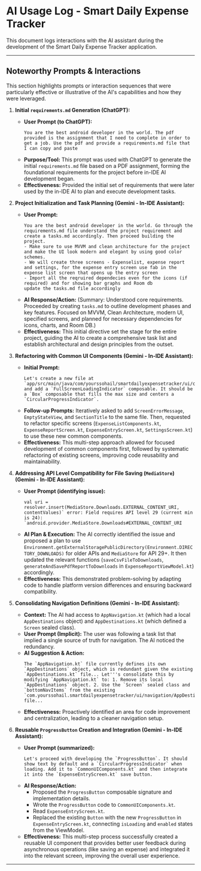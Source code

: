 # AI Usage Log - Smart Daily Expense Tracker

This document logs interactions with the AI assistant during the development of the Smart Daily Expense Tracker application.

---

## Noteworthy Prompts & Interactions

This section highlights prompts or interaction sequences that were particularly effective or illustrative of the AI's capabilities and how they were leveraged.

1.  **Initial `requirements.md` Generation (ChatGPT):**
    *   **User Prompt (to ChatGPT):**
        ```
        You are the best android developer in the world. The pdf provided is the assignment that I need to complete in order to get a job. Use the pdf and provide a requirements.md file that I can copy and paste
        ```
    *   **Purpose/Tool:** This prompt was used with ChatGPT to generate the initial `requirements.md` file based on a PDF assignment, forming the foundational requirements for the project before in-IDE AI development began.
    *   **Effectiveness:** Provided the initial set of requirements that were later used by the in-IDE AI to plan and execute development tasks.

2.  **Project Initialization and Task Planning (Gemini - In-IDE Assistant):**
    *   **User Prompt:**
        ```
        You are the best android developer in the world. Go through the requirements.md file understand the project requirement and create a tasks.md accordingly. Then proceed building the project.
        - Make sure to use MVVM and clean architecture for the project and make the UI look modern and elegant by using good color schemes. 
        - We will create three screens - Expenselist, expense report and settings, for the expense entry screen use fab in the expense list screen that opens up the entry screen
        - Import all the reqruired dependecies even for the icons (if required) and for showing bar graphs and Room db
        update the tasks.md file accordingly
        ```
    *   **AI Response/Action:** (Summary: Understood core requirements. Proceeded by creating `tasks.md` to outline development phases and key features. Focused on MVVM, Clean Architecture, modern UI, specified screens, and planned for necessary dependencies for icons, charts, and Room DB.)
    *   **Effectiveness:** This initial directive set the stage for the entire project, guiding the AI to create a comprehensive task list and establish architectural and design principles from the outset.

3.  **Refactoring with Common UI Components (Gemini - In-IDE Assistant):**
    *   **Initial Prompt:**
        ```
        Let's create a new file at `app/src/main/java/com/yourssohail/smartdailyexpensetracker/ui/common/CommonUIComponents.kt` and add a `FullScreenLoadingIndicator` composable. It should be a `Box` composable that fills the max size and centers a `CircularProgressIndicator`.
        ```
    *   **Follow-up Prompts:** Iteratively asked to add `ScreenErrorMessage`, `EmptyStateView`, and `SectionTitle` to the same file. Then, requested to refactor specific screens (`ExpenseListComponents.kt`, `ExpenseReportScreen.kt`, `ExpenseEntryScreen.kt`, `SettingsScreen.kt`) to use these new common components.
    *   **Effectiveness:** This multi-step approach allowed for focused development of common components first, followed by systematic refactoring of existing screens, improving code reusability and maintainability.

4.  **Addressing API Level Compatibility for File Saving (`MediaStore`) (Gemini - In-IDE Assistant):**
    *   **User Prompt (identifying issue):**
        ```
        val uri = resolver.insert(MediaStore.Downloads.EXTERNAL_CONTENT_URI, contentValues)` error: Field requires API level 29 (current min is 24): `android.provider.MediaStore.Downloads#EXTERNAL_CONTENT_URI
        ```
    *   **AI Plan & Execution:** The AI correctly identified the issue and proposed a plan to use `Environment.getExternalStoragePublicDirectory(Environment.DIRECTORY_DOWNLOADS)` for older APIs and `MediaStore` for API 29+. It then updated the relevant functions (`saveCsvFileToDownloads`, `generateAndSavePdfReportToDownloads` in `ExpenseReportViewModel.kt`) accordingly.
    *   **Effectiveness:** This demonstrated problem-solving by adapting code to handle platform version differences and ensuring backward compatibility.

5.  **Consolidating Navigation Definitions (Gemini - In-IDE Assistant):**
    *   **Context:** The AI had access to `AppNavigation.kt` (which had a local `AppDestinations` object) and `AppDestinations.kt` (which defined a `Screen` sealed class).
    *   **User Prompt (Implicit):** The user was following a task list that implied a single source of truth for navigation. The AI noticed the redundancy.
    *   **AI Suggestion & Action:**
        ```
        The `AppNavigation.kt` file currently defines its own `AppDestinations` object, which is redundant given the existing `AppDestinations.kt` file... Let'''s consolidate this by modifying `AppNavigation.kt` to: 1. Remove its local `AppDestinations` object. 2. Use the `Screen` sealed class and `bottomNavItems` from the existing `com.yourssohail.smartdailyexpensetracker/ui/navigation/AppDestinations.kt` file...
        ```
    *   **Effectiveness:** Proactively identified an area for code improvement and centralization, leading to a cleaner navigation setup.

6.  **Reusable `ProgressButton` Creation and Integration (Gemini - In-IDE Assistant):**
    *   **User Prompt (summarized):**
        ```
        Let's proceed with developing the `ProgressButton`. It should show text by default and a `CircularProgressIndicator` when loading. Add it to `CommonUIComponents.kt` and then integrate it into the `ExpenseEntryScreen.kt` save button.
        ```
    *   **AI Response/Action:**
        *   Proposed the `ProgressButton` composable signature and implementation details.
        *   Wrote the `ProgressButton` code to `CommonUIComponents.kt`.
        *   Read `ExpenseEntryScreen.kt`.
        *   Replaced the existing `Button` with the new `ProgressButton` in `ExpenseEntryScreen.kt`, connecting `isLoading` and `enabled` states from the ViewModel.
    *   **Effectiveness:** This multi-step process successfully created a reusable UI component that provides better user feedback during asynchronous operations (like saving an expense) and integrated it into the relevant screen, improving the overall user experience.

---
